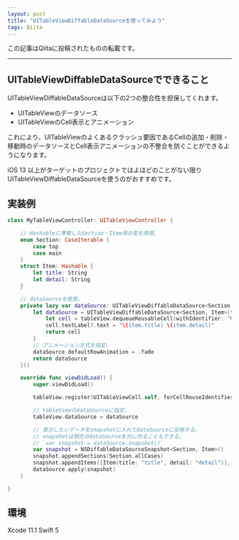 ```yaml
---
layout: post
title: "UITableViewDiffableDataSourceを使ってみよう"
tags: Qiita
---
```

この記事はQiitaに投稿されたものの転載です。

---


## UITableViewDiffableDataSourceでできること

UITableViewDiffableDataSourceは以下の2つの整合性を担保してくれます。

  - UITableViewのデータソース
  - UITableViewのCell表示とアニメーション

これにより、UITableViewのよくあるクラッシュ要因であるCellの追加・削除・移動時のデータソースとCell表示アニメーションの不整合を防ぐことができるようになります。

iOS 13 以上がターゲットのプロジェクトではよほどのことがない限りUITableViewDiffableDataSourceを使うのがおすすめです。


## 実装例
```swift
class MyTableViewController: UITableViewController {

    // Hashableに準拠したSection・Item用の型を用意。
    enum Section: CaseIterable {
        case top
        case main
    }
    struct Item: Hashable {
        let title: String
        let detail: String
    }

    // dataSourceを用意。
    private lazy var dataSource: UITableViewDiffableDataSource<Section, Item> = {
        let dataSource = UITableViewDiffableDataSource<Section, Item>(tableView: tableView) { (tableView, indexPath, item) -> UITableViewCell? in
            let cell = tableView.dequeueReusableCell(withIdentifier: "MyIdentifier", for: indexPath)
            cell.textLabel?.text = "\(item.title) \(item.detail)"
            return cell
        }
        // アニメーション方式を指定。
        dataSource.defaultRowAnimation = .fade
        return dataSource
    }()

    override func viewDidLoad() {
        super.viewDidLoad()

        tableView.register(UITableViewCell.self, forCellReuseIdentifier: "MyIdentifier")

        // tableViewのdataSourceに指定。
        tableView.dataSource = dataSource

        // 表示したいデータをsnapshotに入れてdataSourceに反映する。
        // snapshotは現在のdataSourceを元に作ることもできる。
        // `var snapshot = dataSource.snapshot()`
        var snapshot = NSDiffableDataSourceSnapshot<Section, Item>()
        snapshot.appendSections(Section.allCases)
        snapshot.appendItems([Item(title: "title", detail: "detail")], toSection: .main)
        dataSource.apply(snapshot)
    }

}
```


## 環境
Xcode 11.1
Swift 5

